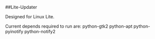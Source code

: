 ##Lite-Updater

Designed for Linux Lite.

Current depends required to run are:
python-gtk2
python-apt
python-pyinotify
python-notify2



